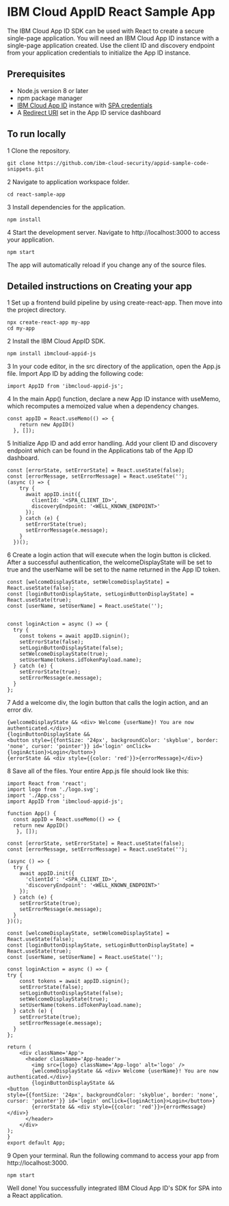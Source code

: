 # IBM Cloud AppID React Sample App

The IBM Cloud App ID SDK can be used with React to create a secure single-page application. You will need an IBM Cloud App ID instance with a single-page application created. Use the client ID and discovery endpoint from your application credentials to initialize the App ID instance.

## Prerequisites
* Node.js version 8 or later
* npm package manager
* [IBM Cloud App ID](https://cloud.ibm.com/catalog/services/app-id) instance with [SPA credentials](https://cloud.ibm.com/docs/services/appid?topic=appid-single-page#create-spa-credentials)
* A [Redirect URI](https://cloud.ibm.com/docs/services/appid?topic=appid-managing-idp#add-redirect-uri) set in the App ID service dashboard

## To run locally

1 Clone the repository.
```
git clone https://github.com/ibm-cloud-security/appid-sample-code-snippets.git
```
2 Navigate to application workspace folder.
```
cd react-sample-app
```
3 Install dependencies for the application.
```
npm install
```

4 Start the development server. Navigate to http://localhost:3000 to access your application.
```
npm start
```

The app will automatically reload if you change any of the source files.

## Detailed instructions on Creating your app

1 Set up a frontend build pipeline by using create-react-app. Then move into the project directory.
```
npx create-react-app my-app
cd my-app
```
2 Install the IBM Cloud AppID SDK.
```
npm install ibmcloud-appid-js
```
3 In your code editor, in the src directory of the application, open the App.js file. Import App ID by adding the following code:
```
import AppID from 'ibmcloud-appid-js';
```
4 In the main App() function, declare a new App ID instance with useMemo, which recomputes a memoized value when a dependency changes.
```
const appID = React.useMemo(() => {
    return new AppID()
  }, []);
```
5 Initialize App ID and add error handling. Add your client ID and discovery endpoint which can be found in the Applications tab of the App ID dashboard.
```
const [errorState, setErrorState] = React.useState(false);
const [errorMessage, setErrorMessage] = React.useState('');
(async () => {
    try {
      await appID.init({
        clientId: '<SPA_CLIENT_ID>',
        discoveryEndpoint: '<WELL_KNOWN_ENDPOINT>'
      });
    } catch (e) {
      setErrorState(true);
      setErrorMessage(e.message);
    }
  })();
```
6 Create a login action that will execute when the login button is clicked. After a successful authentication, the welcomeDisplayState will be set to true and the userName will be set to the name returned in the App ID token.
```
const [welcomeDisplayState, setWelcomeDisplayState] = React.useState(false);
const [loginButtonDisplayState, setLoginButtonDisplayState] = React.useState(true);
const [userName, setUserName] = React.useState('');


const loginAction = async () => {
  try {
    const tokens = await appID.signin();
    setErrorState(false);
    setLoginButtonDisplayState(false);
    setWelcomeDisplayState(true);
    setUserName(tokens.idTokenPayload.name);
  } catch (e) {
    setErrorState(true);
    setErrorMessage(e.message);
  }
};
```
7 Add a welcome div, the login button that calls the login action, and an error div.
```
{welcomeDisplayState && <div> Welcome {userName}! You are now authenticated.</div>}
{loginButtonDisplayState && 
<button style={{fontSize: '24px', backgroundColor: 'skyblue', border: 'none', cursor: 'pointer'}} id='login' onClick={loginAction}>Login</button>}
{errorState && <div style={{color: 'red'}}>{errorMessage}</div>}
```
8 Save all of the files. Your entire App.js file should look like this:
```
import React from 'react';
import logo from './logo.svg';
import './App.css';
import AppID from 'ibmcloud-appid-js';

function App() {
  const appID = React.useMemo(() => {
  return new AppID()
   }, []);

const [errorState, setErrorState] = React.useState(false);
const [errorMessage, setErrorMessage] = React.useState('');

(async () => {
  try {
    await appID.init({
      'clientId': '<SPA_CLIENT_ID>',
      'discoveryEndpoint': '<WELL_KNOWN_ENDPOINT>'
    });
  } catch (e) {
    setErrorState(true);
    setErrorMessage(e.message);
  }
})();

const [welcomeDisplayState, setWelcomeDisplayState] = React.useState(false);
const [loginButtonDisplayState, setLoginButtonDisplayState] = React.useState(true);
const [userName, setUserName] = React.useState('');

const loginAction = async () => {
try {
    const tokens = await appID.signin();
    setErrorState(false);
    setLoginButtonDisplayState(false);
    setWelcomeDisplayState(true);
    setUserName(tokens.idTokenPayload.name);
  } catch (e) {
    setErrorState(true);
    setErrorMessage(e.message);
  }
};
 
return (
    <div className='App'>
      <header className='App-header'>
        <img src={logo} className='App-logo' alt='logo' />
        {welcomeDisplayState && <div> Welcome {userName}! You are now authenticated.</div>}
        {loginButtonDisplayState && 
<button 
style={{fontSize: '24px', backgroundColor: 'skyblue', border: 'none', cursor: 'pointer'}} id='login' onClick={loginAction}>Login</button>}
        {errorState && <div style={{color: 'red'}}>{errorMessage}</div>}
      </header>
    </div>
);
}
export default App;
```
9 Open your terminal. Run the following command to access your app from http://localhost:3000.
```
npm start
```

Well done! You successfully integrated IBM Cloud App ID's SDK for SPA into a React application.
